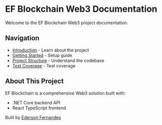 # EF Blockchain Web3 Documentation

Welcome to the EF Blockchain Web3 project documentation.

## Navigation

-   [Introduction](articles/intro.md) - Learn about the project
-   [Getting Started](articles/getting-started.md) - Setup guide
-   [Project Structure](articles/project-structure.md) - Understand the codebase
-   [Test Coverage](articles/test-coverage.md) - Test coverage

## About This Project

EF Blockchain is a comprehensive Web3 solution built with:

-   .NET Core backend API
-   React TypeScript frontend

Built by [Ederson Fernandes](https://github.com/efernandes-tech)
